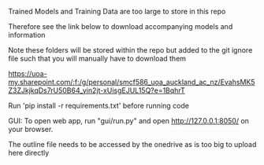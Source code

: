 Trained Models and Training Data are too large to store in this repo

Therefore see the link below to download accompanying models and information

Note these folders will be stored within the repo but added to the git ignore file such that you will manually have to download them

https://uoa-my.sharepoint.com/:f:/g/personal/smcf586_uoa_auckland_ac_nz/EvahsMK5Z3ZJkjkqDs7rU50B64_yin2jt-xUisgEJUL15Q?e=1BqhrT

Run 'pip install -r requirements.txt' before running code

GUI: To open web app, run "gui/run.py" and open http://127.0.0.1:8050/ on your browser.

The outline file needs to be accessed by the onedrive as is too big to upload here directly 
